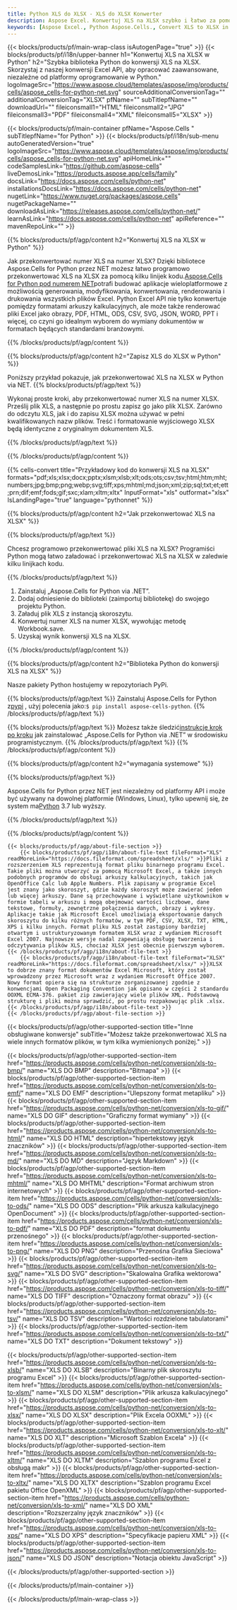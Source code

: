```yaml
---
title: Python XLS do XLSX - XLS do XLSX Konwerter
description: Aspose Excel. Konwertuj XLS na XLSX szybko i łatwo za pomocą Aspose.Cells. Python XLS na XLSX. Python Zapisz XLS na XLSX. Zapisz XLS jako 0761113 481 pod numerem Python.
keywords: [Aspose Excel., Python Aspose.Cells., Convert XLS to XLSX in Python., Save XLS to XLSX using Python., Python XLS to XLSX saveformat., XLS to XLSX Converter., Python Save XLS as XLSX]
---
```

{{< blocks/products/pf/main-wrap-class isAutogenPage="true" >}}
{{< blocks/products/pf/i18n/upper-banner h1="Konwertuj XLS na XLSX w Python" h2="Szybka biblioteka Python do konwersji XLS na XLSX. Skorzystaj z naszej konwersji Excel API, aby opracować zaawansowane, niezależne od platformy oprogramowanie w Python." logoImageSrc="https://www.aspose.cloud/templates/aspose/img/products/cells/aspose_cells-for-python-net.svg" sourceAdditionalConversionTag="" additionalConversionTag="XLSX" pfName="" subTitlepfName="" downloadUrl="" fileiconsmall1="HTML" fileiconsmall2="JPG" fileiconsmall3="PDF" fileiconsmall4="XML" fileiconsmall5="XLSX" >}}

{{< blocks/products/pf/main-container pfName="Aspose.Cells " subTitlepfName="for Python" >}}
{{< blocks/products/pf/i18n/sub-menu autoGeneratedVersion="true" logoImageSrc="https://www.aspose.cloud/templates/aspose/img/products/cells/aspose_cells-for-python-net.svg" apiHomeLink="" codeSamplesLink="https://github.com/aspose-cells" liveDemosLink="https://products.aspose.app/cells/family" docsLink="https://docs.aspose.com/cells/python-net" installationsDocsLink="https://docs.aspose.com/cells/python-net" nugetLink="https://www.nuget.org/packages/aspose.cells" nugetPackageName="" downloadAsLink="https://releases.aspose.com/cells/python-net/" learnAsLink="https://docs.aspose.com/cells/python-net" apiReference="" mavenRepoLink="" >}}


{{% blocks/products/pf/agp/content h2="Konwertuj XLS na XLSX w Python" %}}

 Jak przekonwertować numer XLS na numer XLSX? Dzięki bibliotece Aspose.Cells for Python przez NET możesz łatwo programowo przekonwertować XLS na XLSX za pomocą kilku linijek kodu.[Aspose.Cells for Python pod numerem NET](https://pypi.org/project/aspose-cells-python/)potrafi budować aplikacje wieloplatformowe z możliwością generowania, modyfikowania, konwertowania, renderowania i drukowania wszystkich plików Excel. Python Excel API nie tylko konwertuje pomiędzy formatami arkuszy kalkulacyjnych, ale może także renderować pliki Excel jako obrazy, PDF, HTML, ODS, CSV, SVG, JSON, WORD, PPT i więcej, co czyni go idealnym wyborem do wymiany dokumentów w formatach będących standardami branżowymi.

{{% /blocks/products/pf/agp/content %}}


{{% blocks/products/pf/agp/content h2="Zapisz XLS do XLSX w Python" %}}

Poniższy przykład pokazuje, jak przekonwertować XLS na XLSX w Python via NET.
{{% blocks/products/pf/agp/text %}}

Wykonaj proste kroki, aby przekonwertować numer XLS na numer XLSX. Prześlij plik XLS, a następnie po prostu zapisz go jako plik XLSX. Zarówno do odczytu XLS, jak i do zapisu XLSX można używać w pełni kwalifikowanych nazw plików. Treść i formatowanie wyjściowego XLSX będą identyczne z oryginalnym dokumentem XLS.

{{% /blocks/products/pf/agp/text %}}

{{% /blocks/products/pf/agp/content %}}

{{% cells-convert title="Przykładowy kod do konwersji XLS na XLSX" formats="pdf;xls;xlsx;docx;pptx;xlsm;xlsb;xlt;ods;ots;csv;tsv;html;htm;mht;numbers;jpg;bmp;png;webp;svg;tiff;xps;mhtml;md;json;xml;zip;sql;txt;et;ett;prn;dif;emf;fods;gif;sxc;xlam;xltm;xltx" InputFormat="xls" outformat="xlsx" IsLandingPage="true" language="pythonnet" %}}

{{% blocks/products/pf/agp/content h2="Jak przekonwertować XLS na XLSX" %}}

{{% blocks/products/pf/agp/text %}}

Chcesz programowo przekonwertować pliki XLS na XLSX? Programiści Python mogą łatwo załadować i przekonwertować XLS na XLSX w zaledwie kilku linijkach kodu.

{{% /blocks/products/pf/agp/text %}}

1.  Zainstaluj „Aspose.Cells for Python via .NET”.
1.  Dodaj odniesienie do biblioteki (zaimportuj bibliotekę) do swojego projektu Python.
1.  Załaduj plik XLS z instancją skoroszytu.
1.  Konwertuj numer XLS na numer XLSX, wywołując metodę Workbook.save.
1.  Uzyskaj wynik konwersji XLS na XLSX.

{{% /blocks/products/pf/agp/content %}}


{{% blocks/products/pf/agp/content h2="Biblioteka Python do konwersji XLS na XLSX" %}}

Nasze pakiety Python hostujemy w repozytoriach PyPi.

{{% blocks/products/pf/agp/text %}}
 Zainstaluj Aspose.Cells for Python z<a href="https://pypi.org/project/aspose-cells-python/">pypi</a> , użyj polecenia jako:<code>$ pip install aspose-cells-python</code>.
{{% /blocks/products/pf/agp/text %}}

{{% blocks/products/pf/agp/text %}}
 Możesz także śledzić[instrukcje krok po kroku](https://docs.aspose.com/cells/python-net/getting-started/) jak zainstalować „Aspose.Cells for Python via .NET” w środowisku programistycznym.
{{% /blocks/products/pf/agp/text %}}
{{% /blocks/products/pf/agp/content %}}

{{% blocks/products/pf/agp/content h2="wymagania systemowe" %}}

{{% blocks/products/pf/agp/text %}}

 Aspose.Cells for Python przez NET jest niezależny od platformy API i może być używany na dowolnej platformie (Windows, Linux), tylko upewnij się, że system ma[Python](https://www.python.org/downloads/) 3.7 lub wyższy.
 
{{% /blocks/products/pf/agp/text %}}

{{% /blocks/products/pf/agp/content %}}

<!-- aboutfile Starts -->
    {{< blocks/products/pf/agp/about-file-section >}}
        {{< blocks/products/pf/agp/i18n/about-file-text fileFormat="XLS" readMoreLink="https://docs.fileformat.com/spreadsheet/xls/" >}}Pliki z rozszerzeniem XLS reprezentują format pliku binarnego programu Excel. Takie pliki można utworzyć za pomocą Microsoft Excel, a także innych podobnych programów do obsługi arkuszy kalkulacyjnych, takich jak OpenOffice Calc lub Apple Numbers. Plik zapisany w programie Excel jest znany jako skoroszyt, gdzie każdy skoroszyt może zawierać jeden lub więcej arkuszy. Dane są przechowywane i wyświetlane użytkownikom w formie tabeli w arkuszu i mogą obejmować wartości liczbowe, dane tekstowe, formuły, zewnętrzne połączenia danych, obrazy i wykresy. Aplikacje takie jak Microsoft Excel umożliwiają eksportowanie danych skoroszytu do kilku różnych formatów, w tym PDF, CSV, XLSX, TXT, HTML, XPS i kilku innych. Format pliku XLS został zastąpiony bardziej otwartym i ustrukturyzowanym formatem XLSX wraz z wydaniem Microsoft Excel 2007. Najnowsze wersje nadal zapewniają obsługę tworzenia i odczytywania plików XLS, chociaż XLSX jest obecnie pierwszym wyborem.{{< /blocks/products/pf/agp/i18n/about-file-text >}}
        {{< blocks/products/pf/agp/i18n/about-file-text fileFormat="XLSX" readMoreLink="https://docs.fileformat.com/spreadsheet/xlsx/" >}}XLSX to dobrze znany format dokumentów Excel Microsoft, który został wprowadzony przez Microsoft wraz z wydaniem Microsoft Office 2007. Nowy format opiera się na strukturze zorganizowanej zgodnie z konwencjami Open Packaging Convention jak opisano w części 2 standardu OOXML ECMA-376. pakiet zip zawierający wiele plików XML. Podstawową strukturę i pliki można sprawdzić, po prostu rozpakowując plik .xlsx.{{< /blocks/products/pf/agp/i18n/about-file-text >}}
    {{< /blocks/products/pf/agp/about-file-section >}}
<!-- aboutfile Ends -->

{{< blocks/products/pf/agp/other-supported-section title="Inne obsługiwane konwersje" subTitle="Możesz także przekonwertować XLS na wiele innych formatów plików, w tym kilka wymienionych poniżej." >}}

{{< blocks/products/pf/agp/other-supported-section-item href="https://products.aspose.com/cells/python-net/conversion/xls-to-bmp/" name="XLS DO BMP" description="Bitmapa" >}}
{{< blocks/products/pf/agp/other-supported-section-item href="https://products.aspose.com/cells/python-net/conversion/xls-to-emf/" name="XLS DO EMF" description="Ulepszony format metapliku" >}}
{{< blocks/products/pf/agp/other-supported-section-item href="https://products.aspose.com/cells/python-net/conversion/xls-to-gif/" name="XLS DO GIF" description="Graficzny format wymiany" >}}
{{< blocks/products/pf/agp/other-supported-section-item href="https://products.aspose.com/cells/python-net/conversion/xls-to-html/" name="XLS DO HTML" description="hipertekstowy język znaczników" >}}
{{< blocks/products/pf/agp/other-supported-section-item href="https://products.aspose.com/cells/python-net/conversion/xls-to-md/" name="XLS DO MD" description="Język Markdown" >}}
{{< blocks/products/pf/agp/other-supported-section-item href="https://products.aspose.com/cells/python-net/conversion/xls-to-mhtml/" name="XLS DO MHTML" description="Format archiwum stron internetowych" >}}
{{< blocks/products/pf/agp/other-supported-section-item href="https://products.aspose.com/cells/python-net/conversion/xls-to-ods/" name="XLS DO ODS" description="Plik arkusza kalkulacyjnego OpenDocument" >}}
{{< blocks/products/pf/agp/other-supported-section-item href="https://products.aspose.com/cells/python-net/conversion/xls-to-pdf/" name="XLS DO PDF" description="format dokumentu przenośnego" >}}
{{< blocks/products/pf/agp/other-supported-section-item href="https://products.aspose.com/cells/python-net/conversion/xls-to-png/" name="XLS DO PNG" description="Przenośna Grafika Sieciowa" >}}
{{< blocks/products/pf/agp/other-supported-section-item href="https://products.aspose.com/cells/python-net/conversion/xls-to-svg/" name="XLS DO SVG" description="Skalowalna Grafika wektorowa" >}}
{{< blocks/products/pf/agp/other-supported-section-item href="https://products.aspose.com/cells/python-net/conversion/xls-to-tiff/" name="XLS DO TIFF" description="Oznaczony format obrazu" >}}
{{< blocks/products/pf/agp/other-supported-section-item href="https://products.aspose.com/cells/python-net/conversion/xls-to-tsv/" name="XLS DO TSV" description="Wartości rozdzielone tabulatorami" >}}
{{< blocks/products/pf/agp/other-supported-section-item href="https://products.aspose.com/cells/python-net/conversion/xls-to-txt/" name="XLS DO TXT" description="Dokument tekstowy" >}}

{{< blocks/products/pf/agp/other-supported-section-item href="https://products.aspose.com/cells/python-net/conversion/xls-to-xlsb/" name="XLS DO XLSB" description="Binarny plik skoroszytu programu Excel" >}}
{{< blocks/products/pf/agp/other-supported-section-item href="https://products.aspose.com/cells/python-net/conversion/xls-to-xlsm/" name="XLS DO XLSM" description="Plik arkusza kalkulacyjnego" >}}
{{< blocks/products/pf/agp/other-supported-section-item href="https://products.aspose.com/cells/python-net/conversion/xls-to-xlsx/" name="XLS DO XLSX" description="Plik Excela OOXML" >}}
{{< blocks/products/pf/agp/other-supported-section-item href="https://products.aspose.com/cells/python-net/conversion/xls-to-xlt/" name="XLS DO XLT" description="Microsoft Szablon Excela" >}}
{{< blocks/products/pf/agp/other-supported-section-item href="https://products.aspose.com/cells/python-net/conversion/xls-to-xltm/" name="XLS DO XLTM" description="Szablon programu Excel z obsługą makr" >}}
{{< blocks/products/pf/agp/other-supported-section-item href="https://products.aspose.com/cells/python-net/conversion/xls-to-xltx/" name="XLS DO XLTX" description="Szablon programu Excel pakietu Office OpenXML" >}}
{{< blocks/products/pf/agp/other-supported-section-item href="https://products.aspose.com/cells/python-net/conversion/xls-to-xml/" name="XLS DO XML" description="Rozszerzalny język znaczników" >}}
{{< blocks/products/pf/agp/other-supported-section-item href="https://products.aspose.com/cells/python-net/conversion/xls-to-xps/" name="XLS DO XPS" description="Specyfikacje papieru XML" >}}
{{< blocks/products/pf/agp/other-supported-section-item href="https://products.aspose.com/cells/python-net/conversion/xls-to-json/" name="XLS DO JSON" description="Notacja obiektu JavaScript" >}}

{{< /blocks/products/pf/agp/other-supported-section >}}

{{< /blocks/products/pf/main-container >}}
    
{{< /blocks/products/pf/main-wrap-class >}}

